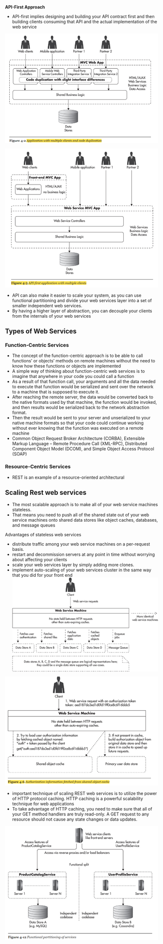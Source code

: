 **API-First Approach**
- API-first implies designing and building your API contract first and then building clients consuming that API and the actual implementation of the web service

![picture 4](../images/fce6bd4ca1c663c8774c8ef4a9cb95184affdd1e568dfa35ea596916148fb775.png)  


![picture 5](../images/c24a88de82d24c8199005386310caa3c5d411ed857c0eed09ddc406df979f9a3.png)  


- API can also make it easier to scale your system, as you can use functional partitioning and divide your web services layer into a set of smaller independent web services. 
- By having a higher layer of abstraction, you can decouple your clients from the internals of your web services

## Types of Web Services
### Function-Centric Services
- The concept of the function-centric approach is to be able to call functions’ or objects’ methods on remote machines without the need to know how these functions or objects are implemented
- A simple way of thinking about function-centric web services is to imagine that anywhere in your code you could call a function
- As a result of that function call, your arguments and all the data needed to execute that function would be serialized and sent over the network to a machine that is supposed to execute it. 
- After reaching the remote server, the data would be converted back to the native formats used by that machine, the function would be invoked, and then results would be serialized back to the network abstraction format. 
- Then the result would be sent to your server and unserialized to your native machine formats so that your code could continue working without ever knowing that the function was executed on a remote machine
-  Common Object Request Broker Architecture (CORBA), Extensible Markup Language – Remote Procedure Call (XML-RPC), Distributed Component Object Model (DCOM), and Simple Object Access Protocol (SOAP)

### Resource-Centric Services
- REST is an example of a resource-oriented architectural

## Scaling Rest web services
- The most scalable approach is to make all of your web service machines stateless. 
- That means you need to push all of the shared state out of your web service machines onto shared data stores like object caches, databases, and message queues

Advantages of stateless web services
- distribute traffic among your web service machines on a per-request basis.
- restart and decommission servers at any point in time without worrying about affecting your clients
- scale your web services layer by simply adding more clones. 
- implement auto-scaling of your web services cluster in the same way that you did for your front end
![picture 6](../images/7b8d327c20c1cc24cf176cf4397cda29bd3616d362fff1931c5f5903290b2488.png)  

![picture 7](../images/b895cae251b57d71d66429aa317dd07a29d20120a3ff6cb042e922d332c3e6a2.png)  


- important technique of scaling REST web services is to utilize the power of HTTP protocol caching. HTTP caching is a powerful scalability technique for web applications
- To take advantage of HTTP caching, you need to make sure that all of your GET method handlers are truly read-only. A GET request to any resource should not cause any state changes or data updates.

![picture 8](../images/a76962a7e80bdcc770520420d3a6a02f2b7f63bf1d692dc1985d35ec6e02a9da.png)  

